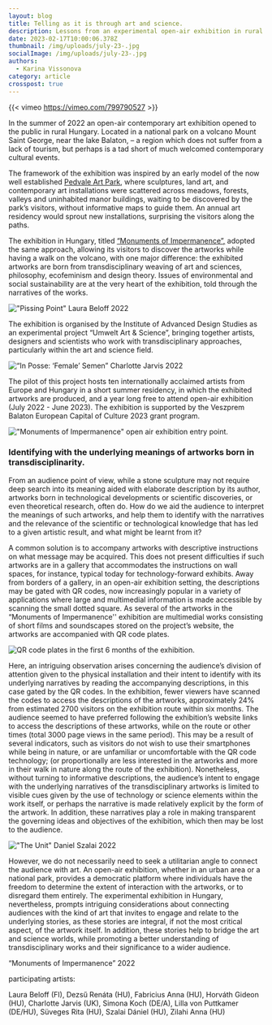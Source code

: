 ```yaml
---
layout: blog
title: Telling as it is through art and science.
description: Lessons from an experimental open-air exhibition in rural Hungary.
date: 2023-02-17T10:00:06.378Z
thumbnail: /img/uploads/july-23-.jpg
socialImage: /img/uploads/july-23-.jpg
authors:
  - Karina Vissonova
category: article
crosspost: true
---
```

{{< vimeo https://vimeo.com/799790527 >}}

In the summer of 2022 an open-air contemporary art exhibition opened to the public in rural Hungary. Located in a national park on a volcano Mount Saint George, near the lake Balaton, – a region which does not suffer from a lack of tourism, but perhaps is a tad short of much welcomed contemporary cultural events.

The framework of the exhibition was inspired by an early model of the now well established [Pedvale Art Park](https://www.pedvale.lv/en/), where sculptures, land art, and contemporary art installations were scattered across meadows, forests, valleys and uninhabited manor buildings, waiting to be discovered by the park’s visitors, without informative maps to guide them. An annual art residency would sprout new installations, surprising the visitors along the paths.

The exhibition in Hungary, titled [“Monuments of Impermanence”,](https://www.umwelten.art/exhibition) adopted the same approach, allowing its visitors to discover the artworks while having a walk on the volcano, with one major difference: the exhibited artworks are born from transdisciplinary weaving of art and sciences, philosophy, ecofeminism and design theory. Issues of environmental and social sustainability are at the very heart of the exhibition, told through the narratives of the works.

![](/img/uploads/july-1-.jpg "\"Pissing Point\" Laura Beloff 2022")

The exhibition is organised by the Institute of Advanced Design Studies as an experimental project “Umwelt Art & Science”, bringing together artists, designers and scientists who work with transdisciplinary approaches, particularly within the art and science field.

![](/img/uploads/uwj-20-.jpg "“In Posse: ‘Female’ Semen” Charlotte Jarvis 2022")

The pilot of this project hosts ten internationally acclaimed artists from Europe and Hungary in a short summer residency, in which the exhibited artworks are produced, and a year long free to attend open-air exhibition (July 2022 - June 2023). The exhibition is supported by the Veszprem Balaton European Capital of Culture 2023 grant program.

![](/img/uploads/img20230216095637.jpg "\"Monuments of Impermanence\" open air exhibition entry point.")

### Identifying with the underlying meanings of artworks born in transdisciplinarity.

From an audience point of view, while a stone sculpture may not require deep search into its meaning aided with elaborate description by its author, artworks born in technological developments or scientific discoveries, or even theoretical research, often do. How do we aid the audience to interpret the meanings of such artworks, and help them to identify with the narratives and the relevance of the scientific or technological knowledge that has led to a given artistic result, and what might be learnt from it?

A common solution is to accompany artworks with descriptive instructions on what message may be acquired. This does not present difficulties if such artworks are in a gallery that accommodates the instructions on wall spaces, for instance, typical today for technology-forward exhibits. Away from borders of a gallery, in an open-air exhibition setting, the descriptions may be gated with QR codes, now increasingly popular in a variety of applications where large and multimedial information is made accessible by scanning the small dotted square. As several of the artworks in the “Monuments of Impermanence'' exhibition are multimedial works consisting of short films and soundscapes stored on the project’s website, the artworks are accompanied with QR code plates.

![](/img/uploads/july-4-.jpg "QR code plates in the first 6 months of the exhibition.")

Here, an intriguing observation arises concerning the audience’s division of attention given to the physical installation and their intent to identify with its underlying narratives by reading the accompanying descriptions, in this case gated by the QR codes. In the exhibition, fewer viewers have scanned the codes to access the descriptions of the artworks, approximately 24% from estimated 2700 visitors on the exhibition route within six months. The audience seemed to have preferred following the exhibition’s website links to access the descriptions of these artworks, while on the route or other times (total 3000 page views in the same period). This may be a result of several indicators, such as visitors do not wish to use their smartphones while being in nature, or are unfamiliar or uncomfortable with the QR code technology; (or proportionally are less interested in the artworks and more in their walk in nature along the route of the exhibition). Nonetheless, without turning to informative descriptions, the audience’s intent to engage with the underlying narratives of the transdisciplinary artworks is limited to visible cues given by the use of technology or science elements within the work itself, or perhaps the narrative is made relatively explicit by the form of the artwork. In addition, these narratives play a role in making transparent the governing ideas and objectives of the exhibition, which then may be lost to the audience.

![](/img/uploads/uwj-8-.jpg "\"The Unit\" Daniel Szalai 2022")

However, we do not necessarily need to seek a utilitarian angle to connect the audience with art. An open-air exhibition, whether in an urban area or a national park, provides a democratic platform where individuals have the freedom to determine the extent of interaction with the artworks, or to disregard them entirely. The experimental exhibition in Hungary, nevertheless, prompts intriguing considerations about connecting audiences with the kind of art that invites to engage and relate to the underlying stories, as these stories are integral, if not the most critical aspect, of the artwork itself. In addition, these stories help to bridge the art and science worlds, while promoting a better understanding of transdisciplinary works and their significance to a wider audience.

“Monuments of Impermanence” 2022

 participating artists:

Laura Beloff (FI), Dezsű Renáta (HU), Fabricius Anna (HU), Horváth Gideon (HU), Charlotte Jarvis (UK), Simona Koch (DE/A), Lilla von Puttkamer (DE/HU), Süveges Rita (HU), Szalai Dániel (HU), Zilahi Anna (HU)